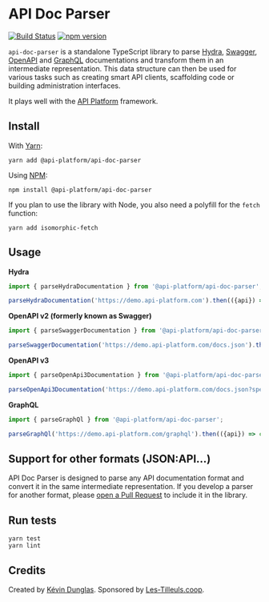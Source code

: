 # API Doc Parser

[![Build Status](https://travis-ci.org/api-platform/api-doc-parser.svg?branch=master)](https://travis-ci.org/api-platform/api-doc-parser)
[![npm version](https://badge.fury.io/js/%40api-platform%2Fapi-doc-parser.svg)](https://badge.fury.io/js/%40api-platform%2Fapi-doc-parser)

`api-doc-parser` is a standalone TypeScript library to parse [Hydra](http://hydra-cg.com), [Swagger](https://swagger.io/specification/v2/), [OpenAPI](https://github.com/OAI/OpenAPI-Specification#the-openapi-specification) and [GraphQL](https://graphql.org/) documentations
and transform them in an intermediate representation.
This data structure can then be used for various tasks such as creating smart API clients,
scaffolding code or building administration interfaces.

It plays well with the [API Platform](https://api-platform.com) framework.

## Install

With [Yarn](https://yarnpkg.com/):

    yarn add @api-platform/api-doc-parser

Using [NPM](https://www.npmjs.com/):

    npm install @api-platform/api-doc-parser

If you plan to use the library with Node, you also need a polyfill for the `fetch` function:

    yarn add isomorphic-fetch

## Usage

**Hydra**
```javascript
import { parseHydraDocumentation } from '@api-platform/api-doc-parser';

parseHydraDocumentation('https://demo.api-platform.com').then(({api}) => console.log(api));
```

**OpenAPI v2 (formerly known as Swagger)**
```javascript
import { parseSwaggerDocumentation } from '@api-platform/api-doc-parser';

parseSwaggerDocumentation('https://demo.api-platform.com/docs.json').then(({api}) => console.log(api));
```

**OpenAPI v3**
```javascript
import { parseOpenApi3Documentation } from '@api-platform/api-doc-parser';

parseOpenApi3Documentation('https://demo.api-platform.com/docs.json?spec_version=3').then(({api}) => console.log(api));
```

**GraphQL**
```javascript
import { parseGraphQl } from '@api-platform/api-doc-parser';

parseGraphQl('https://demo.api-platform.com/graphql').then(({api}) => console.log(api));
```

## Support for other formats (JSON:API...)

API Doc Parser is designed to parse any API documentation format and convert it in the same intermediate representation.
If you develop a parser for another format, please [open a Pull Request](https://github.com/api-platform/api-doc-parser/pulls)
to include it in the library.

## Run tests

    yarn test
    yarn lint

## Credits

Created by [Kévin Dunglas](https://dunglas.fr). Sponsored by [Les-Tilleuls.coop](https://les-tilleuls.coop).
